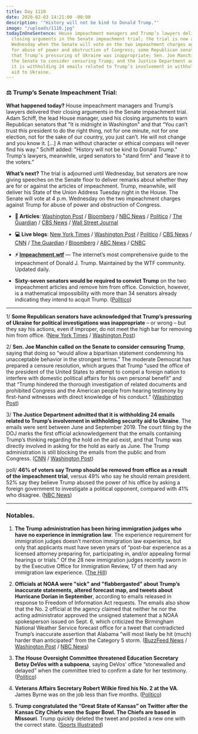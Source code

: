 ```yaml
---
title: Day 1110
date: 2020-02-03 14:21:00 -08:00
description: '"History will not be kind to Donald Trump."'
image: "/uploads/1110.jpg"
todayInOneSentence: House impeachment managers and Trump’s lawyers delivered their
  closing arguments in the Senate impeachment trial; the trial is now adjourned until
  Wednesday when the Senate will vote on the two impeachment charges against Trump
  for abuse of power and obstruction of Congress; some Republican senators have acknowledged
  that Trump’s pressuring of Ukraine was inappropriate; Sen. Joe Manchin called on
  the Senate to consider censuring Trump; and the Justice Department admitted that
  it is withholding 24 emails related to Trump’s involvement in withholding security
  aid to Ukraine.
---
```


### ⚖️ Trump’s Senate Impeachment Trial:

**What happened today?** House impeachment managers and Trump’s lawyers delivered their closing arguments in the Senate impeachment trial. Adam Schiff, the lead House manager, used his closing arguments to warn Republican senators that "It is midnight in Washington" and that “You can’t trust this president to do the right thing, not for one minute, not for one election, not for the sake of our country, you just can’t. He will not change and you know it. \[...\] A man without character or ethical compass will never find his way.” Schiff added: "History will not be kind to Donald Trump." Trump's lawyers, meanwhile, urged senators to "stand firm" and “leave it to the voters.”

**What’s next?** The trial is adjourned until Wednesday, but senators are now giving speeches on the Senate floor to deliver remarks about whether they are for or against the articles of impeachment. Trump, meanwhile, will deliver his State of the Union Address Tuesday night in the House. The Senate will vote at 4 p.m. Wednesday on the two impeachment charges against Trump for abuse of power and obstruction of Congress.

* **📝 Articles**: [Washington Post](https://www.washingtonpost.com/politics/a-massive-historical-story-trumps-impending-acquittal-could-have-profound-ramifications-for-future-presidents/2020/02/01/e314c6d2-4484-11ea-aa6a-083d01b3ed18_story.html) / [Bloomberg](https://www.bloomberg.com/news/articles/2020-02-03/impeachment-trial-hears-closing-cases-ahead-of-trump-acquittal) / [NBC News](https://www.nbcnews.com/politics/trump-impeachment-inquiry/closing-argument-democrats-say-not-removing-trump-would-render-him-n1128766) / [Politico](https://www.politico.com/news/2020/02/03/impeachment-trial-closing-arguments-110467) / [The Guardian](https://www.theguardian.com/us-news/2020/feb/03/trump-impeachment-trial-closing-arguments) / [CBS News](https://www.cbsnews.com/news/impeached-but-likely-to-be-acquitted-trump-faces-foes-and-friends-at-state-of-the-union-address-2020-02-04/) / [Wall Street Journal](https://www.wsj.com/articles/democrats-defense-team-to-make-final-arguments-in-impeachment-trial-11580743859)

* **💻 Live blogs**:  [New York Times](https://www.nytimes.com/live/2020/trump-impeachment-trial-vote-02-03) / [Washington Post](https://www.washingtonpost.com/politics/impeachment-trial-live-updates/2020/02/03/78bafff4-4673-11ea-8124-0ca81effcdfb_story.html) / [Politico](https://www.politico.com/news/2020/02/03/senate-impeachment-trial-live-coverage-and-highlights-110487) / [CBS News](https://www.cbsnews.com/live-updates/trump-impeachment-trial-day-11-senate-final-arguments-2020-02-03-live-updating/) / [CNN](https://www.cnn.com/politics/live-news/trump-impeachment-trial-02-03-20/index.html) / [The Guardian](https://www.theguardian.com/us-news/live/2020/feb/03/democratic-race-starts-in-earnest-with-iowa-caucuses-live-coverage) / [Bloomberg](https://www.bloomberg.com/news/articles/2020-02-03/senate-to-hear-final-arguments-on-charges-impeachment-update) / [ABC News](https://abcnews.go.com/Politics/trump-impeachment-trial-live-updates-closing-arguments-ahead/story?id=68721735) / [CNBC](https://www.cnbc.com/2020/02/03/trump-impeachment-trial-closing-arguments-focus-on-2020-election.html)

* **⚡️ [Impeachment.wtf](https://talk.whatthefuckjusthappenedtoday.com/t/the-impeachment-of-president-donald-j-trump/4547)** — The internet’s most comprehensive guide to the impeachment of Donald J. Trump. Maintained by the WTF community. Updated daily.

* **Sixty-seven senators would be required to convict Trump** on the two impeachment articles and remove him from office. Conviction, however, is a mathematical impossibility with more than 34 senators already indicating they intend to acquit Trump. ([Politico](https://www.politico.com/news/2020/02/03/senate-has-votes-acquit-trump-110532))

---

1/ **Some Republican senators have acknowledged that Trump’s pressuring of Ukraine for political investigations was inappropriate** – or wrong – but they say his actions, even if improper, do not meet the high bar for removing him from office. ([New York Times](https://www.nytimes.com/2020/02/02/us/politics/trump-impeachment-republicans.html) / [Washington Post](https://www.washingtonpost.com/politics/senate-republicans-defend-vote-to-bar-new-evidence-as-trump-acquittal-vote-nears/2020/02/02/c964dccc-45c4-11ea-bc78-8a18f7afcee7_story.html))

2/ **Sen. Joe Manchin called on the Senate to consider censuring Trump**, saying that doing so “would allow a bipartisan statement condemning his unacceptable behavior in the strongest terms.” The moderate Democrat has prepared a censure resolution, which argues that Trump “used the office of the president of the United States to attempt to compel a foreign nation to interfere with domestic political affairs for his own personal benefit” and that “Trump hindered the thorough investigation of related documents and prohibited Congress and the American people from hearing testimony by first-hand witnesses with direct knowledge of his conduct.” ([Washington Post](https://www.washingtonpost.com/politics/sen-manchin-calls-for-censuring-trump-over-pressuring-ukraine-to-investigate-his-domestic-political-rival/2020/02/03/c29a42aa-46c9-11ea-ab15-b5df3261b710_story.html))

3/ **The Justice Department admitted that it is withholding 24 emails related to Trump’s involvement in withholding security aid to Ukraine**. The emails were sent between June and September 2019. The court filing by the DOJ marks the first official acknowledgement that the emails containing Trump’s thinking regarding the hold on the aid exist, and that Trump was directly involved in asking for the hold as early as June. The Trump administration is still blocking the emails from the public and from Congress. ([CNN](https://www.cnn.com/2020/02/01/politics/trump-ukraine-aid-emails-omb-justice-department/index.html) / [Washington Post](https://www.washingtonpost.com/politics/justice-dept-acknowledges-24-emails-reveal-trumps-thinking-on-ukraine/2020/02/01/7deea84c-450e-11ea-b503-2b077c436617_story.html))

poll/ **46% of voters say Trump should be removed from office as a result of the impeachment trial**, versus 49% who say he should remain president. 52% say they believe Trump abused the power of his office by asking a foreign government to investigate a political opponent, compared with 41% who disagree. ([NBC News](https://www.nbcnews.com/politics/meet-the-press/nbc-wsj-poll-country-remains-divided-over-trump-s-impeachment-n1128326))

---

### Notables.

1. **The Trump administration has been hiring immigration judges who have no experience in immigration law**. The experience requirement for immigration judges doesn’t mention immigration law experience, but only that applicants must have seven years of “post-bar experience as a licensed attorney preparing for, participating in, and/or appealing formal hearings or trials.” Of the 28 new immigration judges recently sworn in by the Executive Office for Immigration Review, 17 of them had any immigration law experience. ([The Hill](https://thehill.com/opinion/immigration/481152-us-hiring-immigration-judges-who-dont-have-any-immigration-law-experience))

2. **Officials at NOAA were "sick" and "flabbergasted" about Trump’s inaccurate statements, altered forecast map, and tweets about Hurricane Dorian in September**, according to emails released in response to Freedom of Information Act requests. The emails also show that the No. 2 official at the agency claimed that neither he nor the acting administrator approved the unsigned statement that a NOAA spokesperson issued on Sept. 6, which criticized the Birmingham National Weather Service forecast office for a tweet that contradicted Trump’s inaccurate assertion that Alabama “will most likely be hit (much) harder than anticipated” from the Category 5 storm. ([BuzzFeed News](https://www.buzzfeednews.com/article/zahrahirji/sharpiegate-fake-hurricane-map-emails) / [Washington Post](https://www.washingtonpost.com/weather/2020/02/01/new-emails-show-how-president-trump-roiled-noaa-during-hurricane-dorian/) / [NBC News](https://www.nbcnews.com/politics/donald-trump/help-newly-released-noaa-emails-show-uproar-over-trump-s-n1128471))

3. **The House Oversight Committee threatened Education Secretary Betsy DeVos with a subpoena**, saying DeVos' office “stonewalled and delayed” when the committee tried to confirm a date for her testimony. ([Politico](https://www.politico.com/news/2020/02/03/devos-threatened-with-subpoena-by-house-oversight-panel-110528))

4. **Veterans Affairs Secretary Robert Wilkie fired his No. 2 at the VA**. James Byrne was on the job less than five months. ([Politico](https://www.politico.com/news/2020/02/03/deputy-veterans-affairs-secretary-fired-110539))

5. **Trump congratulated the “Great State of Kansas” on Twitter after the Kansas City Chiefs won the Super Bowl. The Chiefs are based in Missouri**. Trump quickly deleted the tweet and posted a new one with the correct state. ([Sports Illustrated](https://www.si.com/nfl/2020/02/03/donald-trump-tweet-congratulates-kansas-chiefs-super-bowl-win))